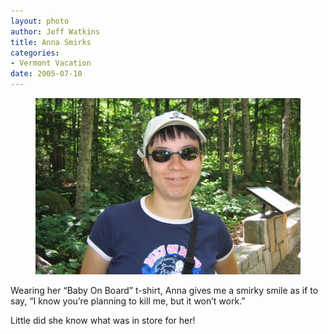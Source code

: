 ```yaml
--- 
layout: photo
author: Jeff Watkins
title: Anna Smirks
categories: 
- Vermont Vacation
date: 2005-07-10
---
```


<figure><img class="photo" src="/photos/IMG_2101.jpg"></figure>

Wearing her “Baby On Board” t-shirt, Anna gives me a smirky smile as if to
say, “I know you’re planning to kill me, but it won’t work.”

Little did she know what was in store for her!

